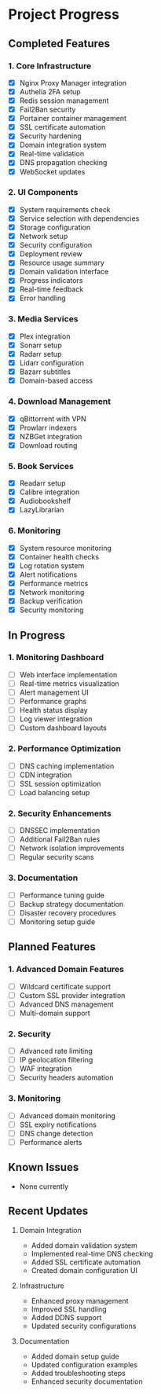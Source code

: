 # Project Progress

## Completed Features

### 1. Core Infrastructure
- [x] Nginx Proxy Manager integration
- [x] Authelia 2FA setup
- [x] Redis session management
- [x] Fail2Ban security
- [x] Portainer container management
- [x] SSL certificate automation
- [x] Security hardening
- [x] Domain integration system
- [x] Real-time validation
- [x] DNS propagation checking
- [x] WebSocket updates

### 2. UI Components
- [x] System requirements check
- [x] Service selection with dependencies
- [x] Storage configuration
- [x] Network setup
- [x] Security configuration
- [x] Deployment review
- [x] Resource usage summary
- [x] Domain validation interface
- [x] Progress indicators
- [x] Real-time feedback
- [x] Error handling

### 3. Media Services
- [x] Plex integration
- [x] Sonarr setup
- [x] Radarr setup
- [x] Lidarr configuration
- [x] Bazarr subtitles
- [x] Domain-based access

### 4. Download Management
- [x] qBittorrent with VPN
- [x] Prowlarr indexers
- [x] NZBGet integration
- [x] Download routing

### 5. Book Services
- [x] Readarr setup
- [x] Calibre integration
- [x] Audiobookshelf
- [x] LazyLibrarian

### 6. Monitoring
- [x] System resource monitoring
- [x] Container health checks
- [x] Log rotation system
- [x] Alert notifications
- [x] Performance metrics
- [x] Network monitoring
- [x] Backup verification
- [x] Security monitoring

## In Progress

### 1. Monitoring Dashboard
- [ ] Web interface implementation
- [ ] Real-time metrics visualization
- [ ] Alert management UI
- [ ] Performance graphs
- [ ] Health status display
- [ ] Log viewer integration
- [ ] Custom dashboard layouts

### 2. Performance Optimization
- [ ] DNS caching implementation
- [ ] CDN integration
- [ ] SSL session optimization
- [ ] Load balancing setup

### 2. Security Enhancements
- [ ] DNSSEC implementation
- [ ] Additional Fail2Ban rules
- [ ] Network isolation improvements
- [ ] Regular security scans

### 3. Documentation
- [ ] Performance tuning guide
- [ ] Backup strategy documentation
- [ ] Disaster recovery procedures
- [ ] Monitoring setup guide

## Planned Features

### 1. Advanced Domain Features
- [ ] Wildcard certificate support
- [ ] Custom SSL provider integration
- [ ] Advanced DNS management
- [ ] Multi-domain support

### 2. Security
- [ ] Advanced rate limiting
- [ ] IP geolocation filtering
- [ ] WAF integration
- [ ] Security headers automation

### 3. Monitoring
- [ ] Advanced domain monitoring
- [ ] SSL expiry notifications
- [ ] DNS change detection
- [ ] Performance alerts

## Known Issues
- None currently

## Recent Updates
1. Domain Integration
   - Added domain validation system
   - Implemented real-time DNS checking
   - Added SSL certificate automation
   - Created domain configuration UI

2. Infrastructure
   - Enhanced proxy management
   - Improved SSL handling
   - Added DDNS support
   - Updated security configurations

3. Documentation
   - Added domain setup guide
   - Updated configuration examples
   - Added troubleshooting steps
   - Enhanced security documentation
